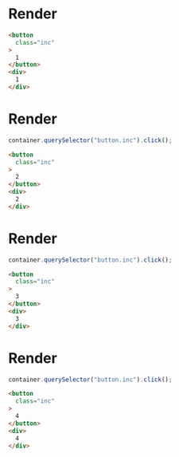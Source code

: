 # Render
```html
<button
  class="inc"
>
  1
</button>
<div>
  1
</div>
```


# Render
```js
container.querySelector("button.inc").click();
```
```html
<button
  class="inc"
>
  2
</button>
<div>
  2
</div>
```


# Render
```js
container.querySelector("button.inc").click();
```
```html
<button
  class="inc"
>
  3
</button>
<div>
  3
</div>
```


# Render
```js
container.querySelector("button.inc").click();
```
```html
<button
  class="inc"
>
  4
</button>
<div>
  4
</div>
```
